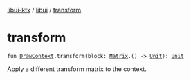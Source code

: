 [libui-ktx](../index.md) / [libui](index.md) / [transform](./transform.md)

# transform

`fun `[`DrawContext`](-draw-context.md)`.transform(block: `[`Matrix`](-matrix/index.md)`.() -> `[`Unit`](https://kotlinlang.org/api/latest/jvm/stdlib/kotlin/-unit/index.html)`): `[`Unit`](https://kotlinlang.org/api/latest/jvm/stdlib/kotlin/-unit/index.html)

Apply a different transform matrix to the context.

